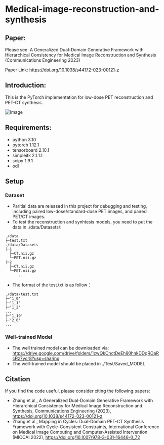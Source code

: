 # Medical-image-reconstruction-and-synthesis

## Paper:
Please see: A Generalized Dual-Domain Generative Framework with Hierarchical Consistency for Medical Image Reconstruction and Synthesis (Communications Engineering 2023)

Paper Link: https://doi.org/10.1038/s44172-023-00121-z

## Introduction:
This is the PyTorch implementation for low-dose PET reconstruction and PET-CT synthesis.

![Image](https://github.com/ZhangJD-ong/Medical-image-reconstruction-and-synthesis/tree/main/Img/Framework.png)

## Requirements:
* python 3.10
* pytorch 1.12.1
* tensorboard 2.10.1
* simpleitk 2.1.1.1
* scipy 1.9.1
* odl

## Setup

### Dataset
* Paritial data are released in this project for debugging and testing, including paired low-dose/standard-dose PET images, and paired PET/CT images. 
* To test the reconstruction and synhtesis models, you need to put the data in ./data/Datasets/:

```
./data
├─test.txt
./data/Datasets
├─1
  ├─CT.nii.gz
  └─PET.nii.gz
├─2
  ├─CT.nii.gz
  └─PET.nii.gz
      ...
```
* The format of the test.txt is as follow：
```
./data/test.txt
├─'1_0'
├─'1_1'
├─'1_2'
...
├─'1_19'
├─'2_0'
...
```

### Well-trained Model
* The well trained model can be downloaded via: https://drive.google.com/drive/folders/1zwQkCnctDeEh60hnkDDqROaRcRz7ycr8?usp=sharing
* The well-trained model should be placed in ./Test/Saved_MODEL


## Citation
If you find the code useful, please consider citing the following papers:
* Zhang et al., A Generalized Dual-Domain Generative Framework with Hierarchical Consistency for Medical Image Reconstruction and Synthesis, Communications Engineering (2023), https://doi.org/10.1038/s44172-023-00121-z
* Zhang et al., Mapping in Cycles: Dual-Domain PET-CT Synthesis Framework with Cycle-Consistent Constraints, International Conference on Medical Image Computing and Computer-Assisted Intervention (MICCAI 2022), https://doi.org/10.1007/978-3-031-16446-0_72






